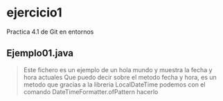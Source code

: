 # ejercicio1
Practica 4.1 de Git en entornos

## Ejemplo01.java
> Este fichero es un ejemplo de un hola mundo y muestra la fecha y hora actuales
> Que puedo decir sobre el metodo fecha y hora, es un metodo que gracias a la libreria LocalDateTime podemos con el comando DateTimeFormatter.ofPattern hacerlo
